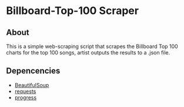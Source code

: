 # Billboard-Top-100 Scraper

## About 
This is a simple web-scraping script that scrapes the Billboard Top 100 charts
for the top 100 songs, artist outputs the results to a .json file.  

## Depencencies 

* [BeautifulSoup](https://pypi.org/project/beautifulsoup4/)
* [requests](https://pypi.org/project/requests/)
* [progress](https://pypi.org/project/progress/)

